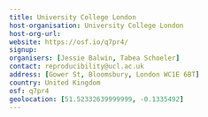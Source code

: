 ```yaml
---
title: University College London
host-organisation: University College London
host-org-url: 
website: https://osf.io/q7pr4/
signup:
organisers: [Jessie Balwin, Tabea Schoeler]
contact: reproducibility@ucl.ac.uk
address: [Gower St, Bloomsbury, London WC1E 6BT]
country: United Kingdom
osf: q7pr4
geolocation: [51.52332639999999, -0.1335492]
---
```

